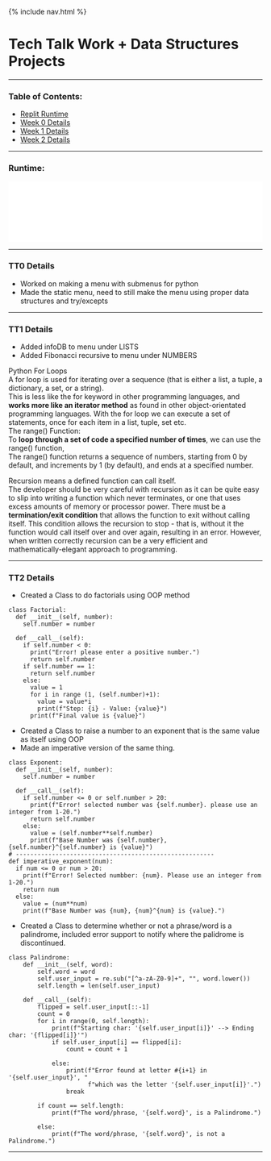 {% include nav.html %}

# Tech Talk Work + Data Structures Projects

***

### Table of Contents:
- [Replit Runtime](#runtime)
- [Week 0 Details](#tt0-details)
- [Week 1 Details](#tt1-details)
- [Week 2 Details](#tt2-details)

*** 

### Runtime:

<iframe name="iframe1" id="iframe1" src="empty.htm" 
        frameborder="0" border="0" cellspacing="0"
        style="border-style: none;width: 100%; height: 120px;" height="600px" width="600x" src="https://replit.com/@AkhilNandhakuma/Akhil-Data-Structures?lite=true"></iframe>
        
 <!--<iframe height="600px" width="600x" src="https://replit.com/@AkhilNandhakuma/Akhil-Data-Structures?lite=true"></iframe> -->       


***

### TT0 Details
- Worked on making a menu with submenus for python
- Made the static menu, need to still make the menu using proper data structures and try/excepts

***

### TT1 Details
- Added infoDB to menu under LISTS
- Added Fibonacci recursive to menu under NUMBERS

Python For Loops  
A for loop is used for iterating over a sequence (that is either a list, a tuple, a dictionary, a set, or a string).  
This is less like the for keyword in other programming languages, and **works more like an iterator method** as found in other object-orientated programming languages.
With the for loop we can execute a set of statements, once for each item in a list, tuple, set etc.  
The range() Function:  
To **loop through a set of code a specified number of times**, we can use the range() function,  
The range() function returns a sequence of numbers, starting from 0 by default, and increments by 1 (by default), and ends at a specified number.

Recursion means a defined function can call itself.  
The developer should be very careful with recursion as it can be quite easy to slip into writing a function which never terminates, or one that uses excess amounts of memory or processor power. There must be a **termination/exit condition** that allows the function to exit without calling itself. This condition allows the recursion to stop - that is, without it the function would call itself over and over again, resulting in an error.
However, when written correctly recursion can be a very efficient and mathematically-elegant approach to programming.
***

### TT2 Details
- Created a Class to do factorials using OOP method
```
class Factorial:
  def __init__(self, number):
    self.number = number 
  
  def __call__(self):
    if self.number < 0:
      print("Error! please enter a positive number.")
      return self.number
    if self.number == 1:
      return self.number
    else:
      value = 1
      for i in range (1, (self.number)+1):
        value = value*i
        print(f"Step: {i} - Value: {value}")
      print(f"Final value is {value}")
```
- Created a Class to raise a number to an exponent that is the same value as itself using OOP
- Made an imperative version of the same thing.
```
class Exponent:
  def __init__(self, number):
    self.number = number 
  
  def __call__(self):
    if self.number <= 0 or self.number > 20:
      print(f"Error! selected number was {self.number}. please use an integer from 1-20.")
      return self.number
    else:
      value = (self.number**self.number)
      print(f"Base Number was {self.number}, {self.number}^{self.number} is {value}")
# -------------------------------------------------------
def imperative_exponent(num):
  if num <= 0 or num > 20:
    print(f"Error! Selected numbber: {num}. Please use an integer from 1-20.")
    return num
  else:
    value = (num**num)
    print(f"Base Number was {num}, {num}^{num} is {value}.")
```
- Created a Class to determine whether or not 
a phrase/word is a palindrome, included error 
support to notify where the palidrome is 
discontinued. 
```
class Palindrome:
    def __init__(self, word):
        self.word = word
        self.user_input = re.sub("[^a-zA-Z0-9]+", "", word.lower())
        self.length = len(self.user_input)

    def __call__(self):
        flipped = self.user_input[::-1]
        count = 0
        for i in range(0, self.length):
            print(f"Starting char: '{self.user_input[i]}' --> Ending char: '{flipped[i]}'")
            if self.user_input[i] == flipped[i]:
                count = count + 1

            else:
                print(f"Error found at letter #{i+1} in '{self.user_input}', "
                      f"which was the letter '{self.user_input[i]}'.")
                break

        if count == self.length:
            print(f"The word/phrase, '{self.word}', is a Palindrome.")

        else:
            print(f"The word/phrase, '{self.word}', is not a Palindrome.")
```
***
